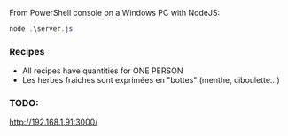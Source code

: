 From PowerShell console on a Windows PC with NodeJS:
``` PowerShell
node .\server.js
```

### Recipes
- All recipes have quantities for ONE PERSON
- Les herbes fraiches sont exprimées en "bottes" (menthe, ciboulette...)

### TODO:

http://192.168.1.91:3000/